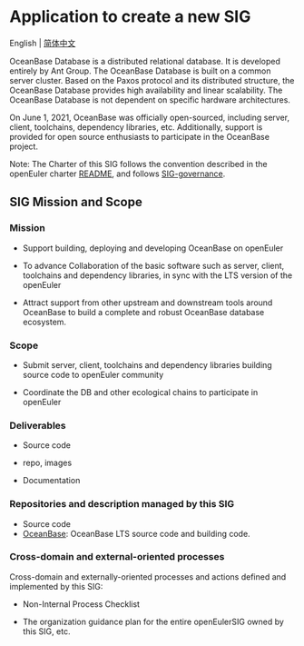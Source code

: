 
# Application to create a new SIG
English | [简体中文](./sig-OceanBase_cn.md)

OceanBase Database is a distributed relational database. It is developed entirely by Ant Group. The OceanBase Database is built on a common server cluster. Based on the Paxos protocol and its distributed structure, the OceanBase Database provides high availability and linear scalability. The OceanBase Database is not dependent on specific hardware architectures.

On June 1, 2021, OceanBase was officially open-sourced, including server, client, toolchains, dependency libraries, etc. Additionally, support is provided for open source enthusiasts to participate in the OceanBase project.

Note: The Charter of this SIG follows the convention described in the openEuler charter [README](/en/governance/README.md), and follows [SIG-governance](/en/technical-committee/governance/SIG-governance.md).

## SIG Mission and Scope

 ### Mission

 - Support building, deploying and developing OceanBase on openEuler

 - To advance Collaboration of the basic software such as server, client, toolchains and dependency libraries, in sync with the LTS version of the openEuler

 - Attract support from other upstream and downstream tools around OceanBase to build a complete and robust OceanBase database ecosystem.

 ### Scope
 
 - Submit server, client, toolchains and dependency libraries building source code to openEuler community
 
 - Coordinate the DB and other ecological chains to participate in openEuler

 ### Deliverables

 - Source code

 - repo, images

 - Documentation
 

 ### Repositories and description managed by this SIG
 
 - Source code
  - [OceanBase](https://gitee.com/src-openeuler/oceanbase/tree/master): OceanBase LTS source code and building code.

 ### Cross-domain and external-oriented processes

 Cross-domain and externally-oriented processes and actions defined and implemented by this SIG:

 - Non-Internal Process Checklist

 - The organization guidance plan for the entire openEulerSIG owned by this SIG, etc.

